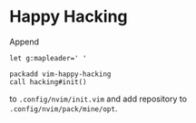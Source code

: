 # Happy Hacking

Append
```vim
let g:mapleader=' '

packadd vim-happy-hacking
call hacking#init()
```
to `.config/nvim/init.vim` and add repository to `.config/nvim/pack/mine/opt`.
